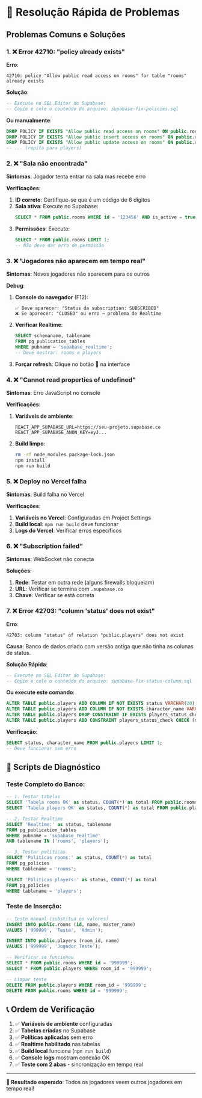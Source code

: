 # 🚨 Resolução Rápida de Problemas

## Problemas Comuns e Soluções

### 1. ❌ Error 42710: "policy already exists"

**Erro**:
```
42710: policy "Allow public read access on rooms" for table "rooms" already exists
```

**Solução**:
```sql
-- Execute no SQL Editor do Supabase:
-- Copie e cole o conteúdo do arquivo: supabase-fix-policies.sql
```

**Ou manualmente**:
```sql
DROP POLICY IF EXISTS "Allow public read access on rooms" ON public.rooms;
DROP POLICY IF EXISTS "Allow public insert access on rooms" ON public.rooms;
DROP POLICY IF EXISTS "Allow public update access on rooms" ON public.rooms;
-- ... (repita para players)
```

### 2. ❌ "Sala não encontrada"

**Sintomas**: Jogador tenta entrar na sala mas recebe erro

**Verificações**:
1. **ID correto**: Certifique-se que é um código de 6 dígitos
2. **Sala ativa**: Execute no Supabase:
   ```sql
   SELECT * FROM public.rooms WHERE id = '123456' AND is_active = true;
   ```
3. **Permissões**: Execute:
   ```sql
   SELECT * FROM public.rooms LIMIT 1;
   -- Não deve dar erro de permissão
   ```

### 3. ❌ "Jogadores não aparecem em tempo real"

**Sintomas**: Novos jogadores não aparecem para os outros

**Debug**:
1. **Console do navegador** (F12):
   ```
   ✅ Deve aparecer: "Status da subscription: SUBSCRIBED"
   ❌ Se aparecer: "CLOSED" ou erro → problema de Realtime
   ```

2. **Verificar Realtime**:
   ```sql
   SELECT schemaname, tablename 
   FROM pg_publication_tables 
   WHERE pubname = 'supabase_realtime';
   -- Deve mostrar: rooms e players
   ```

3. **Forçar refresh**: Clique no botão 🔄 na interface

### 4. ❌ "Cannot read properties of undefined"

**Sintomas**: Erro JavaScript no console

**Verificações**:
1. **Variáveis de ambiente**:
   ```env
   REACT_APP_SUPABASE_URL=https://seu-projeto.supabase.co
   REACT_APP_SUPABASE_ANON_KEY=eyJ...
   ```

2. **Build limpo**:
   ```bash
   rm -rf node_modules package-lock.json
   npm install
   npm run build
   ```

### 5. ❌ Deploy no Vercel falha

**Sintomas**: Build falha no Vercel

**Verificações**:
1. **Variáveis no Vercel**: Configuradas em Project Settings
2. **Build local**: `npm run build` deve funcionar
3. **Logs do Vercel**: Verificar erros específicos

### 6. ❌ "Subscription failed"

**Sintomas**: WebSocket não conecta

**Soluções**:
1. **Rede**: Testar em outra rede (alguns firewalls bloqueiam)
2. **URL**: Verificar se termina com `.supabase.co`
3. **Chave**: Verificar se está correta

### 7. ❌ Error 42703: "column 'status' does not exist"

**Erro**:
```
42703: column "status" of relation "public.players" does not exist
```

**Causa**: Banco de dados criado com versão antiga que não tinha as colunas de status.

**Solução Rápida**:
```sql
-- Execute no SQL Editor do Supabase:
-- Copie e cole o conteúdo do arquivo: supabase-fix-status-column.sql
```

**Ou execute este comando**:
```sql
ALTER TABLE public.players ADD COLUMN IF NOT EXISTS status VARCHAR(20) DEFAULT 'selecting';
ALTER TABLE public.players ADD COLUMN IF NOT EXISTS character_name VARCHAR(100);
ALTER TABLE public.players DROP CONSTRAINT IF EXISTS players_status_check;
ALTER TABLE public.players ADD CONSTRAINT players_status_check CHECK (status IN ('selecting', 'creating', 'ready'));
```

**Verificação**:
```sql
SELECT status, character_name FROM public.players LIMIT 1;
-- Deve funcionar sem erro
```

## 🔧 Scripts de Diagnóstico

### Teste Completo do Banco:
```sql
-- 1. Testar tabelas
SELECT 'Tabela rooms OK' as status, COUNT(*) as total FROM public.rooms;
SELECT 'Tabela players OK' as status, COUNT(*) as total FROM public.players;

-- 2. Testar Realtime
SELECT 'Realtime:' as status, tablename 
FROM pg_publication_tables 
WHERE pubname = 'supabase_realtime' 
AND tablename IN ('rooms', 'players');

-- 3. Testar políticas
SELECT 'Políticas rooms:' as status, COUNT(*) as total 
FROM pg_policies 
WHERE tablename = 'rooms';

SELECT 'Políticas players:' as status, COUNT(*) as total 
FROM pg_policies 
WHERE tablename = 'players';
```

### Teste de Inserção:
```sql
-- Teste manual (substitua os valores)
INSERT INTO public.rooms (id, name, master_name) 
VALUES ('999999', 'Teste', 'Admin');

INSERT INTO public.players (room_id, name) 
VALUES ('999999', 'Jogador Teste');

-- Verificar se funcionou
SELECT * FROM public.rooms WHERE id = '999999';
SELECT * FROM public.players WHERE room_id = '999999';

-- Limpar teste
DELETE FROM public.players WHERE room_id = '999999';
DELETE FROM public.rooms WHERE id = '999999';
```

## 📞 Ordem de Verificação

1. ✅ **Variáveis de ambiente** configuradas
2. ✅ **Tabelas criadas** no Supabase
3. ✅ **Políticas aplicadas** sem erro
4. ✅ **Realtime habilitado** nas tabelas
5. ✅ **Build local** funciona (`npm run build`)
6. ✅ **Console logs** mostram conexão OK
7. ✅ **Teste com 2 abas** - sincronização em tempo real

---

**🎯 Resultado esperado**: Todos os jogadores veem outros jogadores em tempo real!
